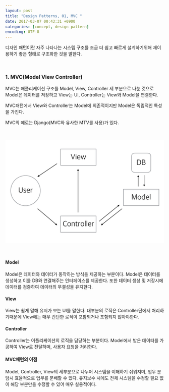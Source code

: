 ```yaml
---
layout: post
title: "Design Patterns, 01, MVC "
date: 2017-03-07 00:43:31 +0900
categories: [concept, design pattern]
encoding: UTF-8
---
```


디자인 패턴이란 자주 나타나는 시스템 구조를 조금 더 쉽고 빠르게 설계하기위해 재이용하기 좋은 형태로 
구조화한 것을 말한다.  

<br/>


### 1. MVC(Model View Controller)


MVC는 애플리케이션 구조를 Model, View, Controller 세 부분으로 나눈 것으로 Model은 데이터를 저장하고 View는 UI, Controller는 View와 Model을 연결한다. 

MVC패턴에서 View와 Controller는 Model에 의존적이지만 Model은 독립적인 특성을 가진다.

MVC의 예로는 Django(MVC와 유사한 MTV를 사용)가 있다. 

<br/>

![branch Image](https://raw.githubusercontent.com/lee-seul/lee-seul.github.com/master/static/img/_posts/MVC_pattern.png)

<br/>

#### Model

Model은 데이터와 데이터가 동작하는 방식을 제공하는 부분이다. Model은 데이터를 생성하고 이를 DB와 연결해주는 
인터페이스를 제공한다. 또한 데이터 생성 및 저장시에 데이터를 검증하여 데이터의 무결성을 유지한다. 


#### View

View는 쉽게 말해 유저가 보는 UI를 말한다. 대부분의 로직은 Controller단에서 처리하기때문에 View에는 매우 간단한 로직이 포함되거나 포함되지 않아야한다. 


#### Controller

Controller는 어플리케이션의 로직을 담당하는 부분이다. Model에서 받은 데이터를 가공하여 View로 전달하며, 사용자 요청을 처리한다. 



#### MVC패턴의 이점

Model, Controller, View의 세부분으로 나누어 시스템을 이해하기 쉬워지며, 업무 분담시 효율적으로 업무를 분배할 수 있다. 유지보수 시에도 전체 시스템을 수정할 필요 없이 해당 부분만을 수정할 수 있어 매우 실용적이다. 








